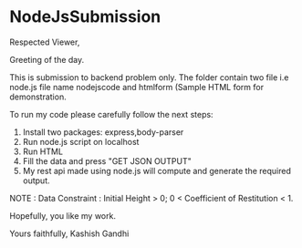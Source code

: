 # NodeJsSubmission

Respected Viewer,

Greeting of the day.

This is submission to backend problem only. The folder contain two file i.e node.js file name nodejscode and 
htmlform (Sample HTML form for demonstration.

To run my code please carefully follow the next steps:

1) Install two packages: express,body-parser
2) Run node.js script on localhost
3) Run HTML
4) Fill the data and press "GET JSON OUTPUT"
5) My rest api made using node.js will compute and generate the required output.
 
NOTE : Data Constraint : Initial Height > 0;  0 < Coefficient of Restitution < 1.

Hopefully, you like my work.

Yours faithfully,
Kashish Gandhi	   
